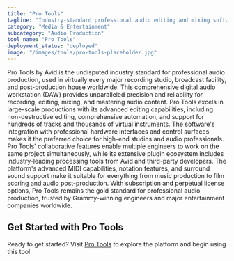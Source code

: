 ```yaml
---
title: "Pro Tools"
tagline: "Industry-standard professional audio editing and mixing software"
category: "Media & Entertainment"
subcategory: "Audio Production"
tool_name: "Pro Tools"
deployment_status: "deployed"
image: "/images/tools/pro-tools-placeholder.jpg"
---
```

Pro Tools by Avid is the undisputed industry standard for professional audio production, used in virtually every major recording studio, broadcast facility, and post-production house worldwide. This comprehensive digital audio workstation (DAW) provides unparalleled precision and reliability for recording, editing, mixing, and mastering audio content. Pro Tools excels in large-scale productions with its advanced editing capabilities, including non-destructive editing, comprehensive automation, and support for hundreds of tracks and thousands of virtual instruments. The software's integration with professional hardware interfaces and control surfaces makes it the preferred choice for high-end studios and audio professionals. Pro Tools' collaborative features enable multiple engineers to work on the same project simultaneously, while its extensive plugin ecosystem includes industry-leading processing tools from Avid and third-party developers. The platform's advanced MIDI capabilities, notation features, and surround sound support make it suitable for everything from music production to film scoring and audio post-production. With subscription and perpetual license options, Pro Tools remains the gold standard for professional audio production, trusted by Grammy-winning engineers and major entertainment companies worldwide.

## Get Started with Pro Tools

Ready to get started? Visit [Pro Tools](https://www.avid.com/pro-tools) to explore the platform and begin using this tool.
